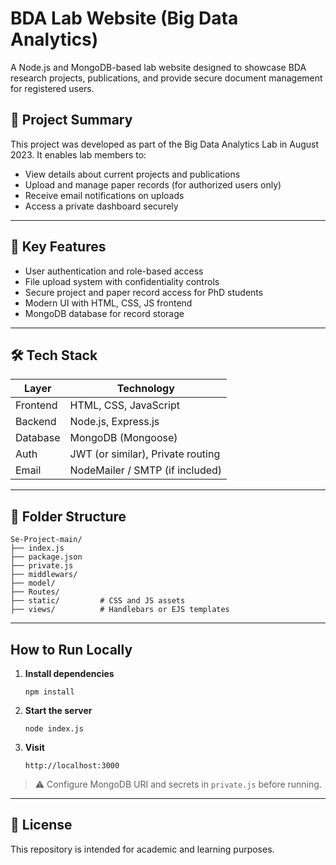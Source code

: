 # BDA Lab Website (Big Data Analytics)

A Node.js and MongoDB-based lab website designed to showcase BDA research projects, publications, and provide secure document management for registered users.

## 📌 Project Summary

This project was developed as part of the Big Data Analytics Lab in August 2023. It enables lab members to:

- View details about current projects and publications
- Upload and manage paper records (for authorized users only)
- Receive email notifications on uploads
- Access a private dashboard securely

---

## 🔐 Key Features

- User authentication and role-based access
- File upload system with confidentiality controls
- Secure project and paper record access for PhD students
- Modern UI with HTML, CSS, JS frontend
- MongoDB database for record storage

---

## 🛠️ Tech Stack

| Layer     | Technology              |
|-----------|--------------------------|
| Frontend  | HTML, CSS, JavaScript    |
| Backend   | Node.js, Express.js      |
| Database  | MongoDB (Mongoose)       |
| Auth      | JWT (or similar), Private routing |
| Email     | NodeMailer / SMTP (if included) |

---

## 📂 Folder Structure

```
Se-Project-main/
├── index.js
├── package.json
├── private.js
├── middlewars/
├── model/
├── Routes/
├── static/         # CSS and JS assets
├── views/          # Handlebars or EJS templates
```

---

##  How to Run Locally

1. **Install dependencies**  
   ```
   npm install
   ```

2. **Start the server**  
   ```
   node index.js
   ```

3. **Visit**  
   ```
   http://localhost:3000
   ```

> ⚠️ Configure MongoDB URI and secrets in `private.js` before running.

---

## 📜 License

This repository is intended for academic and learning purposes.
